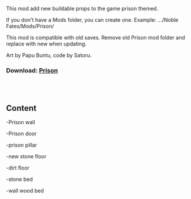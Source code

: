 This mod add new buildable props to the game prison themed.

If you don't have a Mods folder, you can create one.
Example: .../Noble Fates/Mods/Prison/

This mod is compatible with old saves. Remove old Prison mod folder and replace with new when updating.

Art by Papu Buntu, code by Satoru.  

### Download: <a href="https://github.com/satoru8/NobleFates-PapuAndSatoru-PrisonAndCruelty/raw/main/Preview.jpg"> Prison</a>

<br>
<br>

## Content

-Prison wall

-Prison door

-prison pillar

-new stone floor

-dirt floor

-stone bed

-wall wood bed
